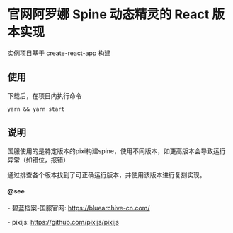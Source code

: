 # 官网阿罗娜 Spine 动态精灵的 React 版本实现

实例项目基于 create-react-app 构建



## 使用

下载后，在项目内执行命令

```
yarn && yarn start
```



## 说明

国服使用的是特定版本的pixi构建spine，使用不同版本，如更高版本会导致运行异常（如错位，报错）

通过排查各个版本找到了可正确运行版本，并使用该版本进行复刻实现。



#### @see

\- 碧蓝档案-国服官网: https://bluearchive-cn.com/ 

\- pixijs: https://github.com/pixijs/pixijs 


